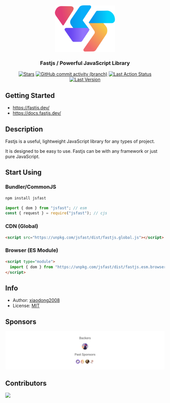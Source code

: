 <br/>
<br/>
<div align="center">
    <img src="./logoDisplay.svg" width="190" />
</div>
<h3 align="center"><b>Fastjs / Powerful JavaScript Library</b></h3>
<p align="center">
        <a href="https://github.com/fastjs-team/core"><img alt="Stars" src="https://img.shields.io/github/stars/fastjs-team?style=flat-square&logo=github&cacheSeconds=600&color=yellow&label=Team%20Stars"></a>
        <a href="https://github.com/fastjs-team/core"><img alt="GitHub commit activity (branch)" src="https://img.shields.io/github/commit-activity/w/fastjs-team/core?style=flat-square&logo=github&cacheSeconds=600&label=Commit%20Activity"></a>
        <a href="https://github.com/fastjs-team/core"><img alt="Last Action Status" src="https://img.shields.io/github/actions/workflow/status/fastjs-team/core/ci.yml?style=flat-square&logo=githubactions&cacheSeconds=60&logoColor=white&label=CI Check"></a>
        <a href="https://www.npmjs.com/package/jsfast"><img alt="Last Version" src="https://img.shields.io/npm/v/jsfast?style=flat-square&logo=npm&cacheSeconds=60&label=Last%20Version&color=C70000"></a>
</p>

## Getting Started

- https://fastjs.dev/
- https://docs.fastjs.dev/

## Description

Fastjs is a useful, lightweight JavaScript library for any types of project.

It is designed to be easy to use. Fastjs can be with any framework or just pure JavaScript.

## Start Using

### Bundler/CommonJS

```bash
npm install jsfast
```

```js
import { dom } from "jsfast"; // esm
const { request } = require("jsfast"); // cjs
```

### CDN (Global)

```html
<script src="https://unpkg.com/jsfast/dist/fastjs.global.js"></script>
```

### Browser (ES Module)

```html
<script type="module">
  import { dom } from "https://unpkg.com/jsfast/dist/fastjs.esm.browser.js";
</script>
```

## Info

- Author: [xiaodong2008](https://github.com/xiaodong2008)
- License: [MIT](https://opensource.org/licenses/MIT)

## Sponsors

<div align="center">
  <img src="https://raw.githubusercontent.com/xiaodong2008/sponsors/main/sponsors.wide.svg" />
</div>

## Contributors

<a href="https://github.com/fastjs-team/core/graphs/contributors">
  <img src="https://contrib.rocks/image?repo=fastjs-team/core" />
</a>
